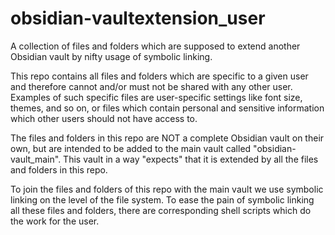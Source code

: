# obsidian-vaultextension_user

A collection of files and folders which are supposed to extend another Obsidian vault by nifty usage of symbolic linking.

This repo contains all files and folders which are specific to a given user and therefore cannot and/or must not be shared with any other user. Examples of such specific files are user-specific settings like font size, themes, and so on, or files which contain personal and sensitive information which other users should not have access to.

The files and folders in this repo are NOT a complete Obsidian vault on their own, but are intended to be added to the main vault called "obsidian-vault_main". This vault in a way "expects" that it is extended by all the files and folders in this repo.

To join the files and folders of this repo with the main vault we use symbolic linking on the level of the file system. To ease the pain of symbolic linking all these files and folders, there are corresponding shell scripts which do the work for the user.

